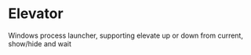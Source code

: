 # Elevator
Windows process launcher, supporting elevate up or down from current, show/hide and wait
